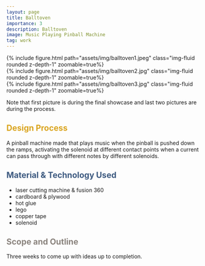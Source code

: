 ```yaml
---
layout: page
title: Balltoven
importance: 3
description: Balltoven
image: Music Playing Pinball Machine
tag: work
---
```


<div class="row mt-3">
<div class="col-sm mt-3 mt-md-0">
        {% include figure.html path="assets/img/balltoven1.jpeg" class="img-fluid rounded z-depth-1" zoomable=true%}
    </div>
    <div class="col-sm mt-3 mt-md-0">
        {% include figure.html path="assets/img/balltoven2.jpg" class="img-fluid rounded z-depth-1" zoomable=true%}
    </div>
    <div class="col-sm mt-3 mt-md-0">
        {% include figure.html path="assets/img/balltoven3.jpg" class="img-fluid rounded z-depth-1" zoomable=true%}
    </div>
</div>

Note that first picture is during the final showcase and last two pictures are during the process.

## <span style="color: #daa520;"> Design Process </span>

A pinball machine made that plays music when the pinball is pushed down the ramps, activating the solenoid at different contact points when a current can pass through with different notes by different solenoids. 

## <span style="color: #3d5a80;">Material & Technology Used</span>
- laser cutting machine & fusion 360 
- cardboard & plywood
- hot glue 
- lego 
- copper tape 
- solenoid 


## <span style="color: #8a837d;">Scope and Outline</span>
Three weeks to come up with ideas up to completion.

